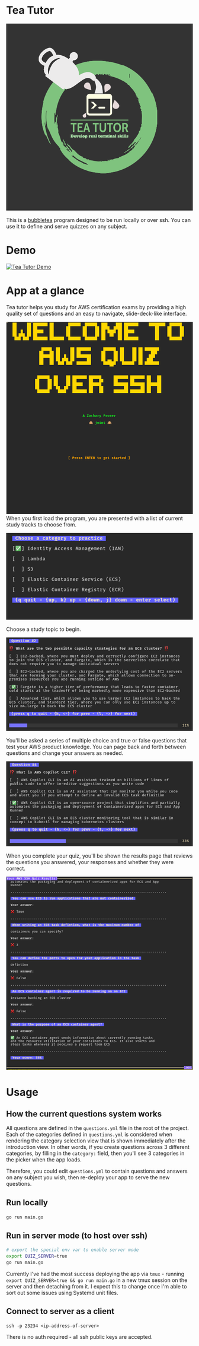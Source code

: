 # Tea Tutor 

![Tea Tutor SSH Quiz application](./docs/logo.png)

This is a [bubbletea](github.com/charmbracelet/bubbletea) program designed to be run locally or over ssh. You can use it to define and serve quizzes on any subject. 


# Demo

[![Tea Tutor Demo](http://img.youtube.com/vi/Dk2neG9vp84/0.jpg)](http://www.youtube.com/watch?v=Dk2neG9vp84 "Tea Tutor Demo")


# App at a glance

Tea tutor helps you study for AWS certification exams by providing a high quality set of questions and an easy to navigate, slide-deck-like interface. 


![Bubbletea Quiz Over SSH](./docs/intro.png)
When you first load the program, you are presented with a list of current study tracks to choose from. 

![Choose a study category](./docs/categories.png)

Choose a study topic to begin.

![Bubbletea quiz slide deck](./docs/quiz1_000.png)

You'll be asked a series of multiple choice and true or false questions that test your AWS product knowledge. You can page back and forth between questions and change your answers as needed. 

![Bubbletea quiz advancing](./docs/quiz2_000.png)

When you complete your quiz, you'll be shown the results page that reviews the questions you answered, your responses and whether they were correct. 

![Results report](./docs/quiz-results2.png)


# Usage 

## How the current questions system works

All questions are defined in the `questions.yml` file in the root of the project. Each of the categories defined in `questions.yml` is considered when rendering the category selection view that is shown immediately after the introduction view. In other words, if you create questions across 3 different categories, by filling in the `category:` field, then you'll see 3 categories in the picker when the app loads. 

Therefore, you could edit `questions.yml` to contain questions and answers on any subject you wish, then re-deploy your app to serve the new questions.

## Run locally 

`go run main.go` 

## Run in server mode (to host over ssh)
```bash 
# export the special env var to enable server mode 
export QUIZ_SERVER=true 
go run main.go
```

Currently I've had the most success deploying the app via `tmux` - running `export QUIZ_SERVER=true && go run main.go` in a new tmux session on the server and then detaching from it. 
I expect this to change once I'm able to sort out some issues using Systemd unit files. 

## Connect to server as a client 

`ssh -p 23234 <ip-address-of-server>`

There is no auth required - all ssh public keys are accepted. 
